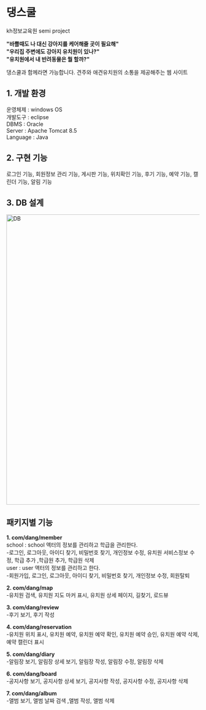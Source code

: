 # 댕스쿨   
kh정보교육원 semi project

**"바쁠때도 나 대신 강아지를 케어해줄 곳이 필요해"**   
**"우리집 주변에도 강아지 유치원이 있나?"**   
**"유치원에서 내 반려동물은 뭘 할까?"**   

댕스쿨과 함께라면 가능합니다. 견주와 애견유치원의 소통을 제공해주는 웹 사이트


## 1. 개발 환경
운영체제 : windows OS   
개발도구 :  eclipse   
DBMS : Oracle   
Server : Apache Tomcat 8.5   
Language : Java   

## 2. 구현 기능
로그인 기능, 회원정보 관리 기능, 게시판 기능, 위치확인 기능, 후기 기능, 예약 기능, 캘린더 기능, 알림 기능


## 3. DB 설계
<img width="756" alt="DB" src="https://user-images.githubusercontent.com/74293481/116719017-8b1e8380-aa15-11eb-9f87-226b6a946c80.png">



## **패키지별 기능**
**1. com/dang/member**   
school : school 액터의 정보를 관리하고 학급을 관리한다.   
-로그인, 로그아웃, 아이디 찾기, 비밀번호 찾기, 개인정보 수정, 유치원 서비스정보 수정, 학급 추가 ,학급원 추가, 학급원 삭제      
user : user 액터의 정보를 관리하고 한다.      
-회원가입, 로그인, 로그아웃, 아이디 찾기, 비밀번호 찾기, 개인정보 수정, 회원탈퇴        

**2. com/dang/map**   
-유치원 검색, 유치원 지도 마커 표시, 유치원 상세 페이지, 길찾기, 로드뷰

**3. com/dang/review**    
-후기 보기, 후기 작성

**4. com/dang/reservation**     
-유치원 위치 표시, 유치원 예약, 유치원 예약 확인, 유치원 예약 승인, 유치원 예약 삭제, 예약 캘린더 표시
  
**5. com/dang/diary**    
-알림장 보기, 알림장 상세 보기, 알림장 작성, 알림장 수정, 알림장 삭제 
  
**6. com/dang/board**    
-공지사항 보기, 공지사항 상세 보기, 공지사항 작성, 공지사항 수정, 공지사항 삭제 

**7. com/dang/album**   
-앨범 보기, 앨범 날짜 검색 ,앨범 작성, 앨범 삭제







